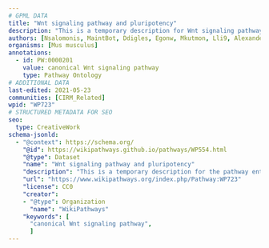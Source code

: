 ```yaml
---
# GPML DATA
title: "Wnt signaling pathway and pluripotency"
description: "This is a temporary description for Wnt signaling pathway and pluripotency"
authors: [Nsalomonis, MaintBot, Ddigles, Egonw, Mkutmon, Lli9, AlexanderPico, DeSl, Eweitz]
organisms: [Mus musculus]
annotations:
  - id: PW:0000201
    value: canonical Wnt signaling pathway
    type: Pathway Ontology
# ADDITIONAL DATA
last-edited: 2021-05-23
communities: [CIRM_Related]
wpid: "WP723"
# STRUCTURED METADATA FOR SEO
seo:
  type: CreativeWork
schema-jsonld:
  - "@context": https://schema.org/
    "@id": https://wikipathways.github.io/pathways/WP554.html
    "@type": Dataset
    "name": "Wnt signaling pathway and pluripotency"
    "description": "This is a temporary description for the pathway entitled: Wnt signaling pathway and pluripotency"
    "url": "https://www.wikipathways.org/index.php/Pathway:WP723"
    "license": CC0
    "creator":
    - "@type": Organization
      "name": "WikiPathways"
    "keywords": [
      "canonical Wnt signaling pathway",
      ]
---
```

